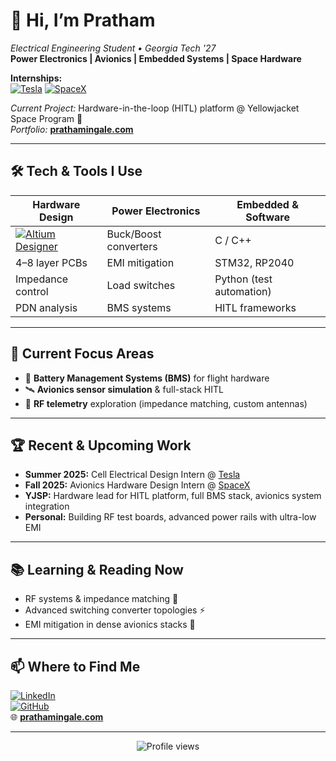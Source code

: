 # 👋 Hi, I’m Pratham

_Electrical Engineering Student • Georgia Tech '27_  
**Power Electronics | Avionics | Embedded Systems | Space Hardware**  

**Internships:**  
[![Tesla](https://img.shields.io/badge/Tesla-black?logo=tesla&logoColor=white&style=for-the-badge)](https://www.tesla.com/) 
[![SpaceX](https://img.shields.io/badge/SpaceX-000000?logo=spacex&logoColor=white&style=for-the-badge)](https://www.spacex.com/)  

_Current Project:_ Hardware-in-the-loop (HITL) platform @ Yellowjacket Space Program 🚀  
_Portfolio:_ [**prathamingale.com**](https://prathamingale.com)

---

## 🛠️ Tech & Tools I Use

| Hardware Design | Power Electronics | Embedded & Software |
| --------------- | ----------------- | ------------------- |
| [![Altium Designer](https://img.shields.io/badge/Altium%20Designer-orange?logo=altiumdesigner&logoColor=white&style=for-the-badge)]() | Buck/Boost converters | C / C++ |
| 4–8 layer PCBs  | EMI mitigation | STM32, RP2040 |
| Impedance control | Load switches | Python (test automation) |
| PDN analysis | BMS systems | HITL frameworks |

---

## 🚀 Current Focus Areas

- 🔋 **Battery Management Systems (BMS)** for flight hardware  
- 🛰️ **Avionics sensor simulation** & full-stack HITL  
- 📡 **RF telemetry** exploration (impedance matching, custom antennas)  

---

## 🏆 Recent & Upcoming Work

- **Summer 2025:** Cell Electrical Design Intern @ [Tesla](https://www.tesla.com/)  
- **Fall 2025:** Avionics Hardware Design Intern @ [SpaceX](https://www.spacex.com/)  
- **YJSP:** Hardware lead for HITL platform, full BMS stack, avionics system integration  
- **Personal:** Building RF test boards, advanced power rails with ultra-low EMI

---

## 📚 Learning & Reading Now

- RF systems & impedance matching 📡  
- Advanced switching converter topologies ⚡  
- EMI mitigation in dense avionics stacks 🚀  

---

## 📫 Where to Find Me

[![LinkedIn](https://img.shields.io/badge/LinkedIn-blue?logo=linkedin&logoColor=white&style=for-the-badge)](https://www.linkedin.com/in/pratham-ingale)  
[![GitHub](https://img.shields.io/badge/GitHub-181717?logo=github&logoColor=white&style=for-the-badge)](https://github.com/prathamingale49)  
🌐 [**prathamingale.com**](https://prathamingale.com)

---

<p align="center">
  <img src="https://komarev.com/ghpvc/?username=prathamingale49&style=flat-square&color=orange" alt="Profile views" />
</p>
